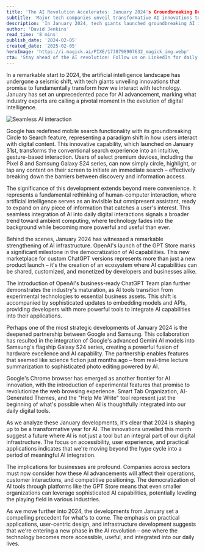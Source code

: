 ```yaml
---
title: 'The AI Revolution Accelerates: January 2024's Groundbreaking Developments Reshape Tech Landscape'
subtitle: 'Major tech companies unveil transformative AI innovations to start 2024'
description: 'In January 2024, tech giants launched groundbreaking AI innovations, marking a pivotal moment in digital intelligence. Discover how these developments are transforming technology interactions and creating a new era of AI integration.'
author: 'David Jenkins'
read_time: '8 mins'
publish_date: '2024-02-05'
created_date: '2025-02-05'
heroImage: 'https://i.magick.ai/PIXE/1738798907632_magick_img.webp'
cta: 'Stay ahead of the AI revolution! Follow us on LinkedIn for daily updates on groundbreaking developments in artificial intelligence and tech innovation.'
---
```


In a remarkable start to 2024, the artificial intelligence landscape has undergone a seismic shift, with tech giants unveiling innovations that promise to fundamentally transform how we interact with technology. January has set an unprecedented pace for AI advancement, marking what industry experts are calling a pivotal moment in the evolution of digital intelligence.

![Seamless AI interaction](https://i.magick.ai/PIXE/1738798907636_magick_img.webp)

Google has redefined mobile search functionality with its groundbreaking Circle to Search feature, representing a paradigm shift in how users interact with digital content. This innovative capability, which launched on January 31st, transforms the conventional search experience into an intuitive, gesture-based interaction. Users of select premium devices, including the Pixel 8 and Samsung Galaxy S24 series, can now simply circle, highlight, or tap any content on their screen to initiate an immediate search – effectively breaking down the barriers between discovery and information access.

The significance of this development extends beyond mere convenience. It represents a fundamental rethinking of human-computer interaction, where artificial intelligence serves as an invisible but omnipresent assistant, ready to expand on any piece of information that catches a user's interest. This seamless integration of AI into daily digital interactions signals a broader trend toward ambient computing, where technology fades into the background while becoming more powerful and useful than ever.

Behind the scenes, January 2024 has witnessed a remarkable strengthening of AI infrastructure. OpenAI's launch of the GPT Store marks a significant milestone in the democratization of AI capabilities. This new marketplace for custom ChatGPT versions represents more than just a new product launch – it's the creation of an ecosystem where AI capabilities can be shared, customized, and monetized by developers and businesses alike.

The introduction of OpenAI's business-ready ChatGPT Team plan further demonstrates the industry's maturation, as AI tools transition from experimental technologies to essential business assets. This shift is accompanied by sophisticated updates to embedding models and APIs, providing developers with more powerful tools to integrate AI capabilities into their applications.

Perhaps one of the most strategic developments of January 2024 is the deepened partnership between Google and Samsung. This collaboration has resulted in the integration of Google's advanced Gemini AI models into Samsung's flagship Galaxy S24 series, creating a powerful fusion of hardware excellence and AI capability. The partnership enables features that seemed like science fiction just months ago – from real-time lecture summarization to sophisticated photo editing powered by AI.

Google's Chrome browser has emerged as another frontier for AI innovation, with the introduction of experimental features that promise to revolutionize the web browsing experience. Smart Tab Organization, AI-Generated Themes, and the "Help Me Write" tool represent just the beginning of what's possible when AI is thoughtfully integrated into our daily digital tools.

As we analyze these January developments, it's clear that 2024 is shaping up to be a transformative year for AI. The innovations unveiled this month suggest a future where AI is not just a tool but an integral part of our digital infrastructure. The focus on accessibility, user experience, and practical applications indicates that we're moving beyond the hype cycle into a period of meaningful AI integration.

The implications for businesses are profound. Companies across sectors must now consider how these AI advancements will affect their operations, customer interactions, and competitive positioning. The democratization of AI tools through platforms like the GPT Store means that even smaller organizations can leverage sophisticated AI capabilities, potentially leveling the playing field in various industries.

As we move further into 2024, the developments from January set a compelling precedent for what's to come. The emphasis on practical applications, user-centric design, and infrastructure development suggests that we're entering a new phase in the AI revolution – one where the technology becomes more accessible, useful, and integrated into our daily lives.